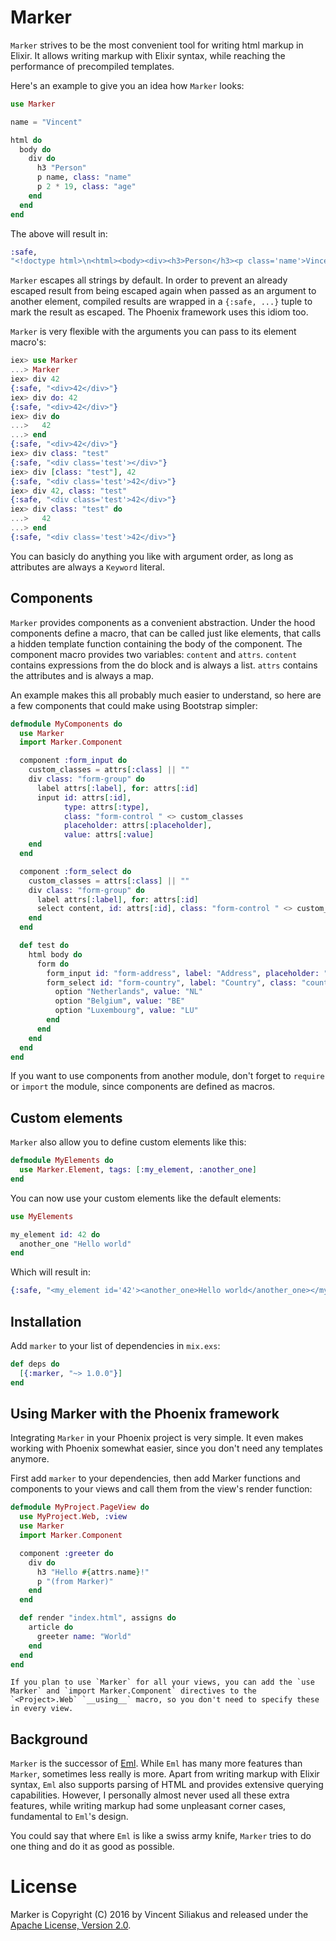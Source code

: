 # Marker

  `Marker` strives to be the most convenient tool for writing html markup in Elixir. It allows writing markup with Elixir syntax, while reaching the performance of precompiled templates.

  Here's an example to give you an idea how `Marker` looks:

```elixir
use Marker

name = "Vincent"

html do
  body do
    div do
      h3 "Person"
      p name, class: "name"
      p 2 * 19, class: "age"
    end
  end
end
```

  The above will result in:

```elixir
:safe,
"<!doctype html>\n<html><body><div><h3>Person</h3><p class='name'>Vincent</p><p class='age'>38</p></div></body></html>"}
```

  `Marker` escapes all strings by default. In order to prevent an already escaped result from being escaped again when passed as an argument to another element, compiled results are wrapped in a `{:safe, ...}` tuple to mark the result as escaped. The Phoenix framework uses this idiom too.

  `Marker` is very flexible with the arguments you can pass to its element macro's:

```elixir
iex> use Marker
...> Marker
iex> div 42
{:safe, "<div>42</div>"}
iex> div do: 42
{:safe, "<div>42</div>"}
iex> div do
...>   42
...> end
{:safe, "<div>42</div>"}
iex> div class: "test"
{:safe, "<div class='test'></div>"}
iex> div [class: "test"], 42
{:safe, "<div class='test'>42</div>"}
iex> div 42, class: "test"
{:safe, "<div class='test'>42</div>"}
iex> div class: "test" do
...>   42
...> end
{:safe, "<div class='test'>42</div>"}

```

  You can basicly do anything you like with argument order, as long as attributes are always a `Keyword` literal.

## Components

  `Marker` provides components as a convenient abstraction. Under the hood components define a macro, that can be called just like elements, that calls a hidden template function containing the body of the component. The component macro provides two variables: `content` and `attrs`. `content` contains expressions from the do block and is always a list. `attrs` contains the attributes and is always a map.

  An example makes this all probably much easier to understand, so here are a few components that could make using Bootstrap simpler:

```elixir
defmodule MyComponents do
  use Marker
  import Marker.Component

  component :form_input do
    custom_classes = attrs[:class] || ""
    div class: "form-group" do
      label attrs[:label], for: attrs[:id]
      input id: attrs[:id],
            type: attrs[:type],
            class: "form-control " <> custom_classes
            placeholder: attrs[:placeholder],
            value: attrs[:value]
    end
  end

  component :form_select do
    custom_classes = attrs[:class] || ""
    div class: "form-group" do
      label attrs[:label], for: attrs[:id]
      select content, id: attrs[:id], class: "form-control " <> custom_classes
    end
  end

  def test do
    html body do
      form do
        form_input id: "form-address", label: "Address", placeholder: "Fill in address"
        form_select id: "form-country", label: "Country", class: "country-select" do
          option "Netherlands", value: "NL"
          option "Belgium", value: "BE"
          option "Luxembourg", value: "LU"
        end
      end
    end
  end
end
```

  If you want to use components from another module, don't forget to `require` or `import` the module, since components are defined as macros.


## Custom elements

  `Marker` also allow you to define custom elements like this:

```elixir
defmodule MyElements do
  use Marker.Element, tags: [:my_element, :another_one]
end
```

  You can now use your custom elements like the default elements:

```elixir
use MyElements

my_element id: 42 do
  another_one "Hello world"
end
```

  Which will result in:

```elixir
{:safe, "<my_element id='42'><another_one>Hello world</another_one></my_element>"}
```

## Installation

  Add `marker` to your list of dependencies in `mix.exs`:

```elixir
def deps do
  [{:marker, "~> 1.0.0"}]
end
```

## Using Marker with the Phoenix framework

  Integrating `Marker` in your Phoenix project is very simple. It even makes working with Phoenix somewhat easier, since you don't need any templates anymore.

  First add `marker` to your dependencies, then add Marker functions and components to your views and call them from the view's render function:

```elixir
defmodule MyProject.PageView do
  use MyProject.Web, :view
  use Marker
  import Marker.Component

  component :greeter do
    div do
      h3 "Hello #{attrs.name}!"
      p "(from Marker)"
    end
  end

  def render "index.html", assigns do
    article do
      greeter name: "World"
    end
  end
end
```

    If you plan to use `Marker` for all your views, you can add the `use Marker` and `import Marker.Component` directives to the `<Project>.Web` `__using__` macro, so you don't need to specify these in every view.

## Background

  `Marker` is the successor of [Eml](https://github.com/zambal/eml). While `Eml` has many more features than `Marker`, sometimes less really is more. Apart from writing markup with Elixir syntax, `Eml` also supports parsing of HTML and provides extensive querying capabilities. However, I personally almost never used all these extra features, while writing markup had some unpleasant corner cases, fundamental to `Eml`'s design.

  You could say that where `Eml` is like a swiss army knife, `Marker` tries to do one thing and do it as good as possible.

# License

  Marker is Copyright (C) 2016 by Vincent Siliakus and released under the [Apache License, Version 2.0](https://www.apache.org/licenses/LICENSE-2.0.html).
